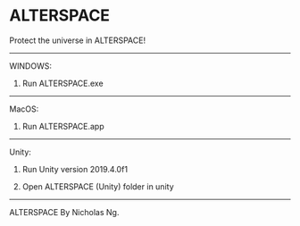 # ALTERSPACE
Protect the universe in ALTERSPACE!

------

WINDOWS:

1. Run ALTERSPACE.exe 

------

MacOS:

1. Run ALTERSPACE.app


------

Unity: 

1. Run Unity version 2019.4.0f1

2. Open ALTERSPACE (Unity) folder in unity

------


ALTERSPACE By Nicholas Ng.
